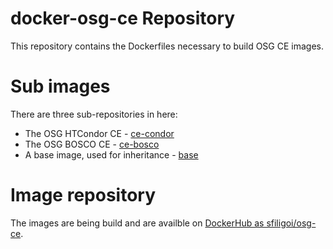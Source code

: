 # docker-osg-ce Repository

This repository contains the Dockerfiles necessary to build
OSG CE images.

# Sub images

There are three sub-repositories in here:
* The OSG HTCondor CE - [ce-condor](ce-condor)
* The OSG BOSCO CE - [ce-bosco](ce-bosco)
* A base image, used for inheritance - [base](base)

# Image repository

The images are being build and are availble on [DockerHub as sfiligoi/osg-ce](https://cloud.docker.com/u/sfiligoi/repository/docker/sfiligoi/osg-ce).

